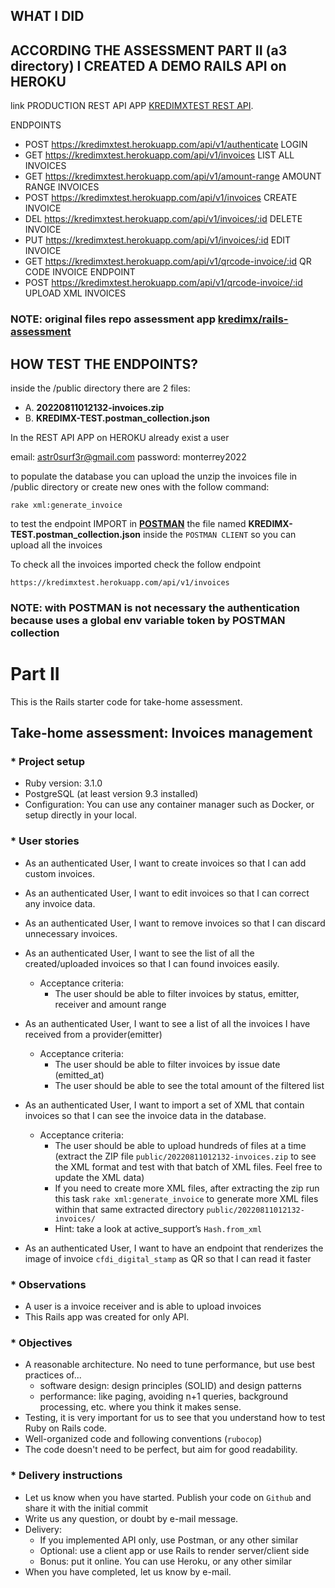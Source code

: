 
## WHAT I DID

## ACCORDING THE ASSESSMENT PART II (a3 directory) I CREATED A DEMO RAILS API on HEROKU

link PRODUCTION REST API APP [KREDIMXTEST REST API](https://kredimxtest.herokuapp.com).

ENDPOINTS

- POST https://kredimxtest.herokuapp.com/api/v1/authenticate       LOGIN 
- GET  https://kredimxtest.herokuapp.com/api/v1/invoices           LIST ALL INVOICES 
- GET  https://kredimxtest.herokuapp.com/api/v1/amount-range       AMOUNT RANGE INVOICES
- POST https://kredimxtest.herokuapp.com/api/v1/invoices           CREATE INVOICE
- DEL  https://kredimxtest.herokuapp.com/api/v1/invoices/:id       DELETE INVOICE 
- PUT  https://kredimxtest.herokuapp.com/api/v1/invoices/:id       EDIT INVOICE
- GET  https://kredimxtest.herokuapp.com/api/v1/qrcode-invoice/:id QR CODE INVOICE ENDPOINT
- POST https://kredimxtest.herokuapp.com/api/v1/qrcode-invoice/:id UPLOAD XML INVOICES

### NOTE: original files repo assessment app [kredimx/rails-assessment](https://github.com/kredimx/rails-assessment/tree/seniors/assessments-a3/a3)

## HOW TEST THE ENDPOINTS?

inside the /public directory there are 2 files:

- A. **20220811012132-invoices.zip**
- B. **KREDIMX-TEST.postman_collection.json**

In the REST API APP on HEROKU already exist a user 

email: astr0surf3r@gmail.com
password: monterrey2022

to populate the database you can upload the unzip the invoices file in /public directory or create new ones with the follow command: 

`rake xml:generate_invoice`

to test the endpoint IMPORT in [**POSTMAN**](https://www.postman.com/product/rest-client/) the file named **KREDIMX-TEST.postman_collection.json** inside the `POSTMAN CLIENT`  so you can upload all the invoices 

To check all the invoices imported check the follow endpoint

`https://kredimxtest.herokuapp.com/api/v1/invoices`

### NOTE: with POSTMAN is not necessary the authentication because uses a global env variable token by POSTMAN collection

# Part II

This is the Rails starter code for take-home assessment.

## Take-home assessment: Invoices management

### * Project setup
- Ruby version: 3.1.0
- PostgreSQL (at least version 9.3 installed)
- Configuration: You can use any container manager such as Docker, or setup directly in your local.

### * User stories
- As an authenticated User, I want to create invoices so that I can add custom invoices.

- As an authenticated User, I want to edit invoices so that I can correct any invoice data.

- As an authenticated User, I want to remove invoices so that I can discard unnecessary invoices.

- As an authenticated User, I want to see the list of all the created/uploaded invoices so that I can found invoices easily.
  + Acceptance criteria:
    - The user should be able to filter invoices by status, emitter, receiver and amount range

- As an authenticated User, I want to see a list of all the invoices I have received from a provider(emitter)
  + Acceptance criteria:
    - The user should be able to filter invoices by issue date (emitted_at)
    - The user should be able to see the total amount of the filtered list

- As an authenticated User, I want to import a set of XML that contain invoices so that I can see the invoice data in the database.
  + Acceptance criteria:
    - The user should be able to upload hundreds of files at a time (extract the ZIP file `public/20220811012132-invoices.zip` to see the XML format and test with that batch of XML files. Feel free to update the XML data)
    - If you need to create more XML files, after extracting the zip run this task `rake xml:generate_invoice` to generate more XML files within that same extracted directory `public/20220811012132-invoices/`
    - Hint: take a look at active_support’s `Hash.from_xml`

- As an authenticated User, I want to have an endpoint that renderizes the image of invoice `cfdi_digital_stamp` as QR so that I can read it faster

### * Observations
- A user is a invoice receiver and is able to upload invoices
- This Rails app was created for only API.

### * Objectives
- A reasonable architecture. No need to tune performance, but use best practices of...
  - software design: design principles (SOLID) and design patterns
  - performance: like paging, avoiding n+1 queries, background processing, etc. where you think it makes sense.
- Testing, it is very important for us to see that you understand how to test Ruby on Rails code.
- Well-organized code and following conventions (`rubocop`)
- The code doesn't need to be perfect, but aim for good readability.

### * Delivery instructions
- Let us know when you have started. Publish your code on `Github` and share it with the initial commit
- Write us any question, or doubt by e-mail message.
- Delivery:
  - If you implemented API only, use Postman, or any other similar
  - Optional: use a client app or use Rails to render server/client side
  - Bonus: put it online. You can use Heroku, or any other similar
- When you have completed, let us know by e-mail.
